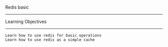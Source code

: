 Redis basic
______________

Learning Objectives
_________________________

	Learn how to use redis for basic operations
	Learn how to use redis as a simple cache
